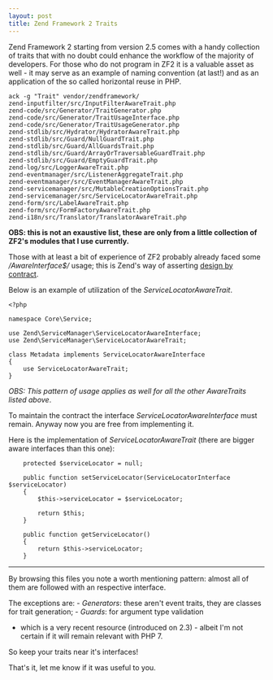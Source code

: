 ```yaml
---
layout: post
title: Zend Framework 2 Traits
---
```


Zend Framework 2 starting from version 2.5 comes with a handy collection
of traits that with no doubt could enhance the workflow of the majority
of developers. For those who do not program in ZF2 it is a valuable
asset as well - it may serve as an example of naming convention (at
last!) and as an application of the so called horizontal reuse in PHP.

```
ack -g "Trait" vendor/zendframework/
zend-inputfilter/src/InputFilterAwareTrait.php
zend-code/src/Generator/TraitGenerator.php
zend-code/src/Generator/TraitUsageInterface.php
zend-code/src/Generator/TraitUsageGenerator.php
zend-stdlib/src/Hydrator/HydratorAwareTrait.php
zend-stdlib/src/Guard/NullGuardTrait.php
zend-stdlib/src/Guard/AllGuardsTrait.php
zend-stdlib/src/Guard/ArrayOrTraversableGuardTrait.php
zend-stdlib/src/Guard/EmptyGuardTrait.php
zend-log/src/LoggerAwareTrait.php
zend-eventmanager/src/ListenerAggregateTrait.php
zend-eventmanager/src/EventManagerAwareTrait.php
zend-servicemanager/src/MutableCreationOptionsTrait.php 
zend-servicemanager/src/ServiceLocatorAwareTrait.php
zend-form/src/LabelAwareTrait.php 
zend-form/src/FormFactoryAwareTrait.php
zend-i18n/src/Translator/TranslatorAwareTrait.php

```

**OBS: this is not an exaustive list, these are only from a little collection of ZF2's modules that I use currently.**


Those with at least a bit of experience of ZF2 probably already faced
some */AwareInterface$/* usage; this is Zend's way of asserting [design
by contract](https://en.wikipedia.org/wiki/Design_by_contract).


Below is an example of utilization of the *ServiceLocatorAwareTrait*.

```
<?php

namespace Core\Service;

use Zend\ServiceManager\ServiceLocatorAwareInterface;
use Zend\ServiceManager\ServiceLocatorAwareTrait;

class Metadata implements ServiceLocatorAwareInterface
{
    use ServiceLocatorAwareTrait;
}

```

*OBS: This pattern of usage applies as well for all the other
AwareTraits listed above*.

To maintain the contract the interface *ServiceLocatorAwareInterface*
must remain. Anyway now you are free from implementing it.

Here is the implementation of *ServiceLocatorAwareTrait* (there are
bigger aware interfaces than this one):

```
    protected $serviceLocator = null;

    public function setServiceLocator(ServiceLocatorInterface $serviceLocator)
    {
        $this->serviceLocator = $serviceLocator;

        return $this;
    }

    public function getServiceLocator()
    {
        return $this->serviceLocator;
    }
```

--- 

By browsing this files you note a worth mentioning pattern: almost all
of them are followed with an respective interface.

The exceptions are: - *Generators*: these aren't event traits, they are
classes for trait generation; - *Guards*: for argument type validation
- which is a very recent resource (introduced on 2.3) - albeit I'm not
certain if it will remain relevant with PHP 7.

So keep your traits near it's interfaces!

That's it, let me know if it was useful to you.

